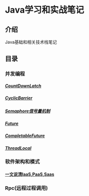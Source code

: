 # Java学习和实战笔记

## 介绍
Java基础和相关技术栈笔记

## 目录
### 并发编程
##### [CountDownLatch](https://gitee.com/steakliu/java-code/blob/master/documents/thread/CountDownLatch.md)
##### [CyclicBarrier](https://gitee.com/steakliu/java-code/blob/master/documents/thread/CyclicBarrier.md)
##### [Semaphore信号量机制](https://gitee.com/steakliu/java-code/blob/master/documents/thread/Semaphore.md)
##### [Future](https://gitee.com/steakliu/java-code/blob/master/documents/concurrent/Future/Future.md)
##### [CompletableFuture](https://gitee.com/steakliu/java-code/blob/master/documents/concurrent/CompletableFuture/CompletableFuture.md)
##### [ThreadLocal](https://gitee.com/steakliu/java-code/blob/master/documents/thread/ThreadLocal.md)

### 软件架构和模式
#### [一文说清IaaS,PaaS,Saas](https://gitee.com/steakliu/java-code/blob/master/documents/%E8%BD%AF%E4%BB%B6%E6%9E%B6%E6%9E%84/IaSS-PaaS-SaaS.md)  

### Rpc(远程过程调用)